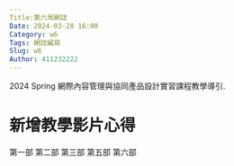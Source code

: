 ```yaml
---
Title:第六周網誌
Date: 2024-03-28 16:00
Category: w6
Tags: 網誌編寫
Slug: w6
Author: 411232222
---
```


2024 Spring 網際內容管理與協同產品設計實習課程教學導引.

<!-- PELICAN_END_SUMMARY -->
# 新增教學影片心得
第一部
第二部
第三部
第五部
第六部